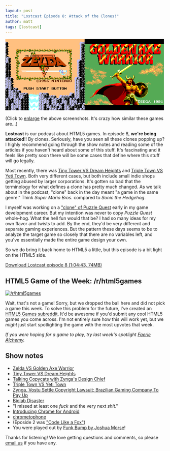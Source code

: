 ```yaml
---
layout: post
title: "Lostcast Episode 8: Attack of the Clones!"
author: matt
tags: [lostcast]
---
```


<a href="/media/images/posts/lostcast_08/zelda_vs_golden_axe_warrior.png">
	<img alt="Zelda Vs. Golden Axe Warrior" src="/media/images/posts/lostcast_08/zelda_vs_golden_axe_warrior_thumbnail.png">
</a>

(Click to [enlarge][1] the above screenshots. It's crazy how similar these games are…)

**Lostcast** is our podcast about HTML5 games. In episode 8, **we're being attacked**!! By clones. Seriously, have you seen all these clones popping up? I highly recommend going through the show notes and reading some of the articles if you haven't heard about some of this stuff. It's fascinating and it feels like pretty soon there will be some cases that define where this stuff will go legally.

Most recently, there was [Tiny Tower VS Dream Heights][2] and [Triple Town VS Yeti Town][3]. Both very different cases, but both include small indie shops getting abused by larger corporations. It's gotten so bad that the terminology for what defines a clone has pretty much changed. As we talk about in the podcast, "clone" back in the day meant "a game in the same genre." Think _Super Mario Bros._ compared to _Sonic the Hedgehog_.

I myself was working on a ["clone" of Puzzle Quest](/puzzle-punk-a-postmortem-on-a-failed-puzzle-q/) early in my game development career. But my intention was never to copy _Puzzle Quest_ whole-hog. What the hell fun would that be? I had so many ideas for my own flavor and twists to add. By the end, they'd be very different and separate gaming experiences. But the pattern these days seems to be to analyze the target game so closely that there are no variables left, and you've essentially made the entire game design your own.

So we do bring it back home to HTML5 a little, but this episode is a bit light on the HTML5 side.

<a class="download-podcast" href="/media/lostcast/lostcast_episode_8_attack_of_the_clones.mp3">
	Download Lostcast episode 8 (1:04:43, 74MB)
</a>

## HTML5 Game of the Week: /r/html5games

<a class="before" href="http://www.reddit.com/r/html5games">
	<img alt="/r/html5games" src="http://s3.amazonaws.com/sp.reddit.com/reddit2008_03_05.png">
</a>

Wait, that's not a game! Sorry, but we dropped the ball here and did not pick a game this week. To solve this problem for the future, I've created an [HTML5 Games subreddit][4]. It'd be awesome if you'd submit any cool HTML5 games you come across. I'm not entirely sure how this will work yet, but we _might_ just start spotlighting the game with the most upvotes that week.

_If you were hoping for a game to play, try last week's spotlight [Faerie Alchemy](http://subsoap.com/games/faerie-alchemy/html5/)._

## Show notes

* [Zelda VS Golden Axe Warrior][1]
* [Tiny Tower VS Dream Heights][2]
* [Talking Copycats with Zynga's Design Chief][5]
* [Triple Town VS Yeti Town][3]
* [Zynga, Vostu Settle Copyright Lawsuit; Brazilian Gaming Company To Pay Up][6]
* [Biolab Disaster][7]
* "I missed at least one _fuck_ and the very next _shit_."
* [Introducing Chrome for Android][8]
* [chrometophone][9]
* (Eposide 2 was ["Code Like a Fox"][10])
* You were played out by [Funk Bump by Joshua Morse][11]!

Thanks for listening! We love getting questions and comments, so please [email us](mailto:hello@lostdecadegames.com) if you have any.

[1]: /media/images/posts/lostcast_08/zelda_vs_golden_axe_warrior.png
[2]: https://s3.amazonaws.com/nbpromo/dearzynga.jpg
[3]: http://www.edery.org/2012/01/standing-up-for-ourselves/
[4]: http://www.reddit.com/r/html5games
[5]: http://www.gamasutra.com/view/feature/6687/talking_copycats_with_zyngas_.php
[6]: http://techcrunch.com/2011/12/06/zynga-vostu-settle-copyright-lawsuit-brazilian-gaming-company-to-pay-up/
[7]: http://playbiolab.com/
[8]: http://googleblog.blogspot.com/2012/02/introducing-chrome-for-android.html
[9]: http://code.google.com/p/chrometophone/
[10]: http://www.lostdecadegames.com/lostcast-episode-2-code-like-a-fox/
[11]: http://joshuamorse.bandcamp.com/track/funk-bump
